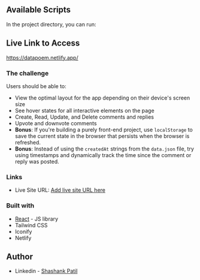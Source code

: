 

## Available Scripts
In the project directory, you can run:

## Live Link to Access 
https://datapoem.netlify.app/

### The challenge

Users should be able to:

- View the optimal layout for the app depending on their device's screen size
- See hover states for all interactive elements on the page
- Create, Read, Update, and Delete comments and replies
- Upvote and downvote comments
- **Bonus**: If you're building a purely front-end project, use `localStorage` to save the current state in the browser that persists when the browser is refreshed.
- **Bonus**: Instead of using the `createdAt` strings from the `data.json` file, try using timestamps and dynamically track the time since the comment or reply was posted.


### Links

- Live Site URL: [Add live site URL here](https://datapoem.netlify.app/)

### Built with
- [React](https://reactjs.org/) - JS library
- Tailwind CSS
- Iconify
- Netlify


## Author
- Linkedin - [Shashank Patil](https://www.linkedin.com/in/shash~/)

